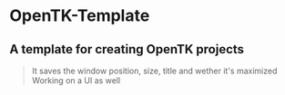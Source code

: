 # OpenTK-Template
## A template for creating OpenTK projects
> It saves the window position, size, title and wether it's maximized
> Working on a UI as well
